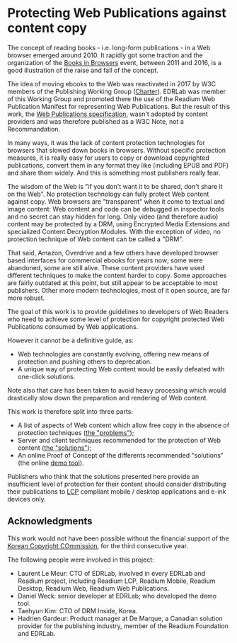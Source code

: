 # Protecting Web Publications against content copy

The concept of reading books - i.e. long-form publications - in a Web browser emerged around 2010. It rapidly got some traction and the organization of the [Books in Browsers](https://booksinbrowsers.org/past-bibs/) event, between 2011 and 2016, is a good illustration of the raise and fall of the concept. 

The idea of moving ebooks to the Web was reactivated in 2017 by W3C members of the Publishing Working Group ([Charter](https://www.w3.org/2017/04/publ-wg-charter/)). EDRLab was member of this Working Group and promoted there the use of the Readium Web Publication Manifest for representing Web Publications. But the result of this work, the [Web Publications specification](https://www.w3.org/TR/wpub/), wasn't adopted by content providers and was therefore published as a W3C Note, not a Recommandation.    

In many ways, it was the lack of content protection technologies for browsers that slowed down books in browsers. Without specific protection measures, it is really easy for users to copy or download copyrighted publications, convert them  in any format they like (including EPUB and PDF) and share them widely. And this is something most publishers really fear. 

The wisdom of the Web is "if you don't want it to be shared, don't share it on the Web". No protection technology can fully protect Web content against copy. Web browsers are "transparent" when it come to textual and image content: Web content and code can be debugged in inspector tools and no secret can stay hidden for long. Only video (and therefore audio) content may be protected by a DRM, using Encrypted Media Extensions and specialized Content Decryption Modules. With the exception of video, no protection technique of Web content can be called a "DRM".  

That said, Amazon, Overdrive and a few others have developed browser based interfaces for commercial ebooks for years now; some were abandoned, some are still alive. These content providers have used different techniques to make the content harder to copy. Some approaches are fairly outdated at this point, but still appear to be acceptable to most publishers. Other more modern technologies, most of it open source, are far more robust. 

The goal of this work is to provide guidelines to developers of Web Readers who need to achieve some level of protection for copyright protected Web Publications consumed by Web applications.  

However it cannot be a definitive guide, as:
- Web technologies are constantly evolving, offering new means of protection and pushing others to deprecation.
- A unique way of protecting Web content would be easily defeated with one-click solutions. 

Note also that care has been taken to avoid heavy processing which would drastically slow down the preparation and rendering of Web content.

This work is therefore split into three parts:

- A list of aspects of Web content which allow free copy in the absence of protection techniques ([the "problems"](./problems.html));
- Server and client techniques recommended for the protection of Web content ([the "solutions"](./solutions.html));
- An online Proof of Concept of the differents recommended "solutions" (the online [demo tool](https://webpub-protect.herokuapp.com/app/)). 

Publishers who think that the solutions presented here provide an insufficient level of protection for their content should consider distributing their publications to [LCP](https://www.edrlab.org/readium-lcp/) compliant mobile / desktop applications and e-ink devices only. 

## Acknowledgments

This work would not have been possible without the financial support of the [Korean Copyright COmmission](https://www.copyright.or.kr/eng/main.do), for the third consecutive year.

The following people were involved in this project:

- Laurent Le Meur: CTO of EDRLab, involved in every EDRLab and Readium project, including Readium LCP, Readium Mobile, Readium Desktop, Readium Web, Readium Web Publications.
- Daniel Weck: senior developer at EDRLab; who developed the demo tool.
- Taehyun Kim: CTO of DRM Inside, Korea.
- Hadrien Gardeur: Product manager at De Marque, a Canadian solution provider for the publishing industry, member of the Readium Foundation and EDRLab.






